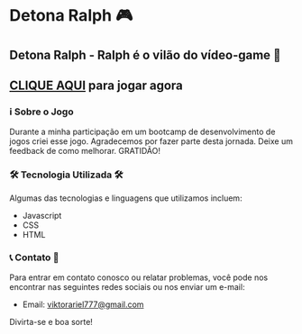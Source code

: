 #  Detona Ralph 🎮

## Detona Ralph - Ralph é o vilão do vídeo-game 🚀

## [CLIQUE AQUI](https://viktor-ariel.github.io/detona-ralf/) para jogar agora

### ℹ️ Sobre o Jogo 



Durante a minha participação em um bootcamp de desenvolvimento de jogos criei esse jogo. Agradecemos por fazer parte desta jornada. Deixe um feedback de como melhorar. GRATIDÃO!

### 🛠️ Tecnologia Utilizada 🛠️

Algumas das tecnologias e linguagens que utilizamos incluem:

- Javascript
- CSS
- HTML


### 📞 Contato 💚

Para entrar em contato conosco ou relatar problemas, você pode nos encontrar nas seguintes redes sociais ou nos enviar um e-mail:

- Email: viktorariel777@gmail.com


Divirta-se e boa sorte!

